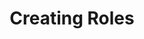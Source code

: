 ---
title: Creating Roles
weight: 25
aliases:
    -/rancher/v2.x/en/tasks/global-configuration/roles/
---